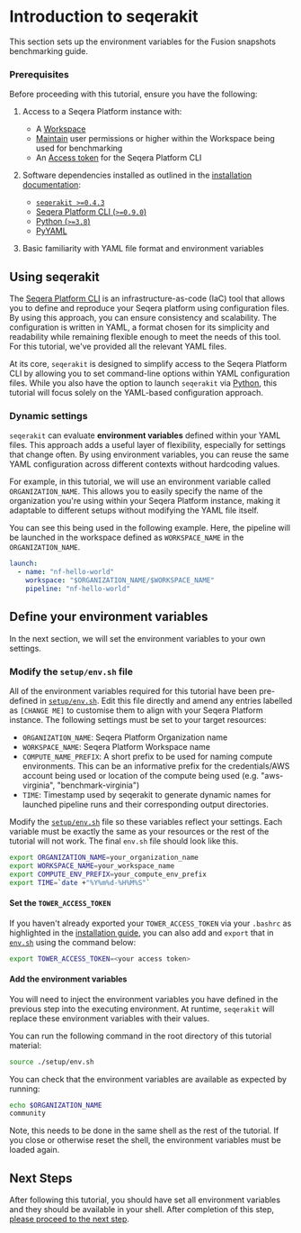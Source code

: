 # Introduction to seqerakit

This section sets up the environment variables for the Fusion snapshots benchmarking guide.

### Prerequisites

Before proceeding with this tutorial, ensure you have the following:

1. Access to a Seqera Platform instance with:
   - A [Workspace](https://docs.seqera.io/platform/23.3.0/orgs-and-teams/workspace-management)
   - [Maintain](https://docs.seqera.io/platform/23.3.0/orgs-and-teams/workspace-management#participant-roles) user permissions or higher within the Workspace being used for benchmarking
   - An [Access token](https://docs.seqera.io/platform/23.3.0/api/overview#authentication) for the Seqera Platform CLI

2. Software dependencies installed as outlined in the [installation documentation](./installation.md):
   - [`seqerakit >=0.4.3`](https://github.com/seqeralabs/seqera-kit#installation)
   - [Seqera Platform CLI (`>=0.9.0`)](https://github.com/seqeralabs/tower-cli#1-installation)
   - [Python (`>=3.8`)](https://www.python.org/downloads/)
   - [PyYAML](https://pypi.org/project/PyYAML/)

4. Basic familiarity with YAML file format and environment variables

## Using seqerakit

The [Seqera Platform CLI](https://github.com/seqeralabs/tower-cli) is an infrastructure-as-code (IaC) tool that allows you to define and reproduce your Seqera platform using configuration files. By using this approach, you can ensure consistency and scalability. The configuration is written in YAML, a format chosen for its simplicity and readability while remaining flexible enough to meet the needs of this tool. For this tutorial, we've provided all the relevant YAML files.

At its core, `seqerakit` is designed to simplify access to the Seqera Platform CLI by allowing you to set command-line options within YAML configuration files. While you also have the option to launch `seqerakit` via [Python](https://github.com/seqeralabs/seqera-kit#launch-via-a-python-script), this tutorial will focus solely on the YAML-based configuration approach.

### Dynamic settings

`seqerakit` can evaluate **environment variables** defined within your YAML files. This approach adds a useful layer of flexibility, especially for settings that change often. By using environment variables, you can reuse the same YAML configuration across different contexts without hardcoding values.

For example, in this tutorial, we will use an environment variable called `ORGANIZATION_NAME`. This allows you to easily specify the name of the organization you're using within your Seqera Platform instance, making it adaptable to different setups without modifying the YAML file itself.

You can see this being used in the following example. Here, the pipeline will be launched in the workspace defined as `WORKSPACE_NAME` in the `ORGANIZATION_NAME`.

```yaml
launch:
  - name: "nf-hello-world"
    workspace: "$ORGANIZATION_NAME/$WORKSPACE_NAME"
    pipeline: "nf-hello-world"
```

## Define your environment variables

In the next section, we will set the environment variables to your own settings.

### Modify the `setup/env.sh` file

All of the environment variables required for this tutorial have been pre-defined in [`setup/env.sh`](setup/env.sh). Edit this file directly and amend any entries labelled as `[CHANGE ME]` to customise them to align with your Seqera Platform instance. The following settings must be set to your target resources:

- `ORGANIZATION_NAME`: Seqera Platform Organization name
- `WORKSPACE_NAME`: Seqera Platform Workspace name
- `COMPUTE_NAME_PREFIX`: A short prefix to be used for naming compute environments. This can be an informative prefix for the credentials/AWS account being used or location of the compute being used (e.g. "aws-virginia", "benchmark-virginia")
- `TIME`: Timestamp used by seqerakit to generate dynamic names for launched pipeline runs and their corresponding output directories.

Modify the [`setup/env.sh`](setup/env.sh) file so these variables reflect your settings. Each variable must be exactly the same as your resources or the rest of the tutorial will not work. The final `env.sh` file should look like this.

```bash
export ORGANIZATION_NAME=your_organization_name
export WORKSPACE_NAME=your_workspace_name
export COMPUTE_ENV_PREFIX=your_compute_env_prefix
export TIME=`date +"%Y%m%d-%H%M%S"`
```

#### Set the `TOWER_ACCESS_TOKEN`

If you haven't already exported your `TOWER_ACCESS_TOKEN` via your `.bashrc` as highlighted in the [installation guide](./installation.md#access-token-all-customers), you can also add and `export` that in [`env.sh`](env.sh) using the command below:

```bash
export TOWER_ACCESS_TOKEN=<your access token>
```

#### Add the environment variables

You will need to inject the environment variables you have defined in the previous step into the executing environment. At runtime, `seqerakit` will replace these environment variables with their values.

You can run the following command in the root directory of this tutorial material:

```bash
source ./setup/env.sh
```

You can check that the environment variables are available as expected by running:

```bash
echo $ORGANIZATION_NAME
community
```

Note, this needs to be done in the same shell as the rest of the tutorial. If you close or otherwise reset the shell, the environment variables must be loaded again.

## Next Steps

After following this tutorial, you should have set all environment variables and they should be available in your shell. After completion of this step, [please proceed to the next step](./01_compute_envs.md).
